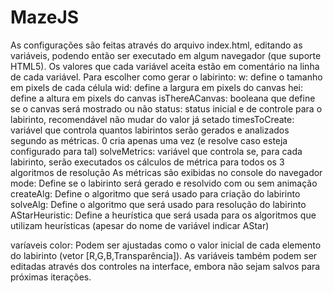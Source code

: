 # MazeJS
As configurações são feitas através do arquivo index.html, editando as variáveis, podendo então ser executado em algum navegador (que suporte HTML5).
Os valores que cada variável aceita estão em comentário na linha de cada variável.
Para escolher como gerar o labirinto:
w: define o tamanho em pixels de cada célula
wid: define a largura em pixels do canvas
hei: define a altura em pixels do canvas
isThereACanvas: booleana que define se o canvas será mostrado ou não
status: status inicial e de controle para o labirinto, recomendável não mudar do valor já setado
timesToCreate: variável que controla quantos labirintos serão gerados e analizados segundo as métricas. 0 cria apenas uma vez (e resolve caso esteja configurado para tal)
solveMetrics: variável que controla se, para cada labirinto, serão executados os cálculos de métrica para todos os 3 algoritmos de resolução
As métricas são exibidas no console do navegador
mode: Define se o labirinto será gerado e resolvido com ou sem animação
createAlg: Define o algoritmo que será usado para criação do labirinto
solveAlg: Define o algoritmo que será usado para resolução do labirinto
AStarHeuristic: Define a heurística que será usada para os algoritmos que utilizam heurísticas (apesar do nome de variável indicar AStar)

varíaveis color: Podem ser ajustadas como o valor inicial de cada elemento do labirinto (vetor [R,G,B,Transparência]). As variáveis também podem ser editadas através dos controles na interface, embora não sejam salvos para próximas iterações.
